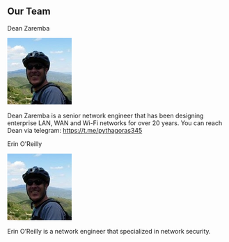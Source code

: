 ## Our Team

Dean Zaremba

![](https://github.com/Pythagoras51213/tronsr-template/blob/master/Dean%20Profile.jpg?raw=true) 

Dean Zaremba is a senior network engineer that has been designing enterprise LAN, WAN and Wi-Fi networks for over 20 years. You can reach Dean via telegram: https://t.me/pythagoras345


Erin  O'Reilly 

![](https://github.com/Pythagoras51213/tronsr-template/blob/master/Dean%20Profile.jpg?raw=true) 

Erin O’Reilly is a network engineer that specialized in network security.  


